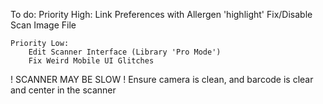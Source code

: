 To do:
    Priority High:
        Link Preferences with Allergen 'highlight'
        Fix/Disable Scan Image File

    Priority Low:
        Edit Scanner Interface (Library 'Pro Mode')
        Fix Weird Mobile UI Glitches


! SCANNER MAY BE SLOW !
Ensure camera is clean, and barcode is clear and center in the scanner
        
    
